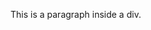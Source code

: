
<!DOCTYPE html>
<html>
<head>
<meta charset="UTF-8">
<title>
Final Project
</title>

</head>

<body>
<div id="myDiv">
<p>
   This is a paragraph inside a div.
</p>

</div>
</body>

</html>
